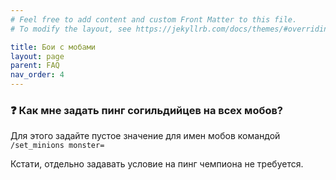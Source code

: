 ```yaml
---
# Feel free to add content and custom Front Matter to this file.
# To modify the layout, see https://jekyllrb.com/docs/themes/#overriding-theme-defaults

title: Бои с мобами  
layout: page
parent: FAQ
nav_order: 4
---
```


### ❓ Как мне задать пинг согильдийцев на всех мобов?

Для этого задайте пустое значение для имен мобов командой `/set_minions monster=` 

Кстати, отдельно задавать условие на пинг чемпиона не требуется. 
